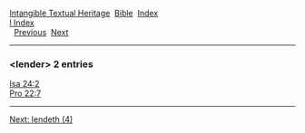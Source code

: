 [Intangible Textual Heritage](../../index)  [Bible](../index) 
[Index](index)   
[l Index](_l_)  
  [Previous](c06724)  [Next](c06726) 

------------------------------------------------------------------------

### &lt;lender&gt; 2 entries

[Isa 24:2](../kjv/isa024.htm#002)  
[Pro 22:7](../kjv/pro022.htm#007)  

------------------------------------------------------------------------

[Next: lendeth (4)](c06726)
